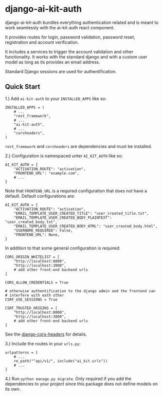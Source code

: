 # django-ai-kit-auth

django-ai-kit-auth  bundles everything authentication related and is meant to
work seamlessly with the ai-kit-auth react component.

It provides routes for login, password validation, password reset, registration
 and account verification.

It includes a services to trigger the account validation and other
functionality. It works with the standard django and with a custom user model as
long as its provides an email address.

Standard Django sessions are used for authentification.

## Quick Start

1.) Add `ai-kit-auth` to your `INSTALLED_APPS` like so:

```
INSTALLED_APPS = (
    # ...
    "rest_framework",
    # ...
    "ai-kit-auth",
    # ...
    "corsheaders",
)
```
`rest_framework` and `corsheaders` are dependencies and must be installed.

2.) Configuration is namespaced unter `AI_KIT_AUTH` like so:

```
AI_KIT_AUTH = {
    "ACTIVATION_ROUTE": "activation",
    "FRONTEND_URL": "example.com",
    # ...
}
```

Note that `FRONTEND_URL` is a required configuration that does not have a
default. Default configurations are:

```
AI_KIT_AUTH = {
    "ACTIVATION_ROUTE": "activation",
    "EMAIL_TEMPLATE_USER_CREATED_TITLE": "user_created_title.txt",
    "EMAIL_TEMPLATE_USER_CREATED_BODY_PLAINTEXT": "user_created_body.txt",
    "EMAIL_TEMPLATE_USER_CREATED_BODY_HTML": "user_created_body.html",
    "USERNAME_REQUIRED": False,
    "FRONTEND_URL": None,
}
```

In addition to that some general configuration is required:

```
CORS_ORIGIN_WHITELIST = [
    "http://localhost:8000",
    "http://localhost:3000",
    # add other front-end backend urls
]

CORS_ALLOW_CREDENTIALS = True

# otherwise authentification to the django admin and the frontend can
# interfere with eath other
CSRF_USE_SESSIONS = True

CSRF_TRUSTED_ORIGINS = [
    "http://localhost:8000",
    "http://localhost:3000",
    # add other front-end backend urls
]
```

See the [django-cors-headers](https://github.com/adamchainz/django-cors-headers)
for details.

3.) Include the routes in your `urls.py`:

```
urlpatterns = [
    # ...
    re_path("^api/v1/", include("ai_kit.urls"))
    # ...
]
```

4.) Run `python manage.py migrate`. Only required if you add the dependencies
to your project since this package does not define models on its own.
